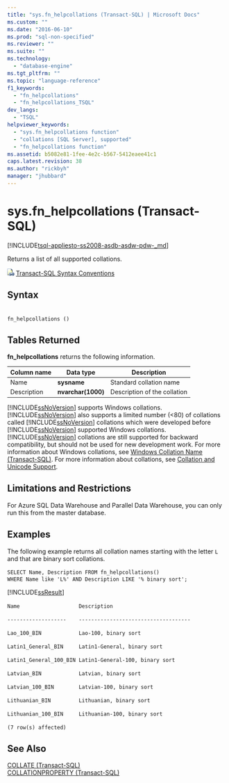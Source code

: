 ```yaml
---
title: "sys.fn_helpcollations (Transact-SQL) | Microsoft Docs"
ms.custom: ""
ms.date: "2016-06-10"
ms.prod: "sql-non-specified"
ms.reviewer: ""
ms.suite: ""
ms.technology: 
  - "database-engine"
ms.tgt_pltfrm: ""
ms.topic: "language-reference"
f1_keywords: 
  - "fn_helpcollations"
  - "fn_helpcollations_TSQL"
dev_langs: 
  - "TSQL"
helpviewer_keywords: 
  - "sys.fn_helpcollations function"
  - "collations [SQL Server], supported"
  - "fn_helpcollations function"
ms.assetid: b5082e81-1fee-4e2c-b567-5412eaee41c1
caps.latest.revision: 38
ms.author: "rickbyh"
manager: "jhubbard"
---
```

# sys.fn_helpcollations (Transact-SQL)
[!INCLUDE[tsql-appliesto-ss2008-asdb-asdw-pdw-_md](../../../relational-databases/reference/system-catalog-views/includes/tsql-appliesto-ss2008-asdb-asdw-pdw-md.md)]

  Returns a list of all supported collations.  
  
  
 ![Topic link icon](../../../a9notintoc/media/topic-link.gif "Topic link icon") [Transact-SQL Syntax Conventions](../../../t-sql/language-elements/transact-sql-syntax-conventions-transact-sql.md)  
  
## Syntax  
  
```  
  
fn_helpcollations ()  
```  
  
## Tables Returned  
 **fn_helpcollations** returns the following information.  
  
|Column name|Data type|Description|  
|-----------------|---------------|-----------------|  
|Name|**sysname**|Standard collation name|  
|Description|**nvarchar(1000)**|Description of the collation|  
  
 [!INCLUDE[ssNoVersion](../../../a9notintoc/includes/ssnoversion-md.md)] supports Windows collations. [!INCLUDE[ssNoVersion](../../../a9notintoc/includes/ssnoversion-md.md)] also supports a limited number (<80) of collations called [!INCLUDE[ssNoVersion](../../../a9notintoc/includes/ssnoversion-md.md)] collations which were developed before [!INCLUDE[ssNoVersion](../../../a9notintoc/includes/ssnoversion-md.md)] supported Windows collations. [!INCLUDE[ssNoVersion](../../../a9notintoc/includes/ssnoversion-md.md)] collations are still supported for backward compatibility, but should not be used for new development work. For more information about Windows collations, see [Windows Collation Name &#40;Transact-SQL&#41;](../../../t-sql/statements/windows-collation-name-transact-sql.md). For more information about collations, see [Collation and Unicode Support](../../../relational-databases/collations/collation-and-unicode-support.md).  
  
## Limitations and Restrictions

For Azure SQL Data Warehouse and Parallel Data Warehouse, you can only run this from the master database.


## Examples  
 The following example returns all collation names starting with the letter `L` and that are binary sort collations.  
  
```  
SELECT Name, Description FROM fn_helpcollations()  
WHERE Name like 'L%' AND Description LIKE '% binary sort';  
```  
  
 [!INCLUDE[ssResult](../../../relational-databases/includes/ssresult-md.md)]  
  
 `Name                   Description`  
  
 `-------------------    ------------------------------------`  
  
 `Lao_100_BIN            Lao-100, binary sort`  
  
 `Latin1_General_BIN     Latin1-General, binary sort`  
  
 `Latin1_General_100_BIN Latin1-General-100, binary sort`  
  
 `Latvian_BIN            Latvian, binary sort`  
  
 `Latvian_100_BIN        Latvian-100, binary sort`  
  
 `Lithuanian_BIN         Lithuanian, binary sort`  
  
 `Lithuanian_100_BIN     Lithuanian-100, binary sort`  
  
 `(7 row(s) affected)`  
  
## See Also  
 [COLLATE &#40;Transact-SQL&#41;](../Topic/COLLATE%20\(Transact-SQL\).md)   
 [COLLATIONPROPERTY &#40;Transact-SQL&#41;](../../../t-sql/functions/collation-functions-collationproperty-transact-sql.md)  
  
  
